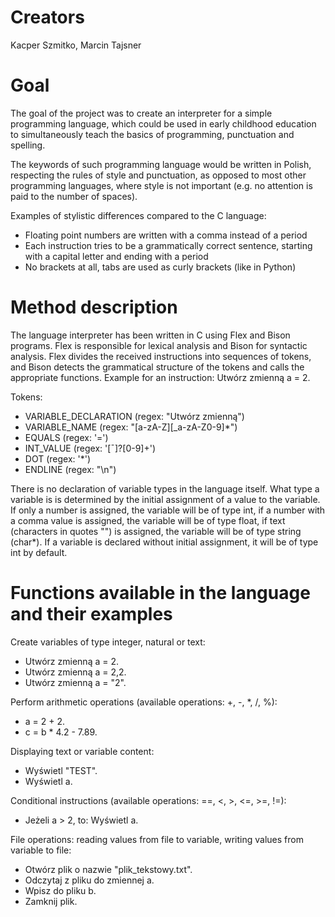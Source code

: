 # Creators
Kacper Szmitko, Marcin Tajsner 

# Goal
The goal of the project was to create an interpreter for a simple programming language, which could be used in early childhood education to simultaneously teach the basics of programming, punctuation and spelling.

The keywords of such programming language would be written in Polish, respecting the rules of style and punctuation, as opposed to most other programming languages, where style is not important (e.g. no attention is paid to the number of spaces).

Examples of stylistic differences compared to the C language:
- Floating point numbers are written with a comma instead of a period
- Each instruction tries to be a grammatically correct sentence, starting with a capital letter and ending with a period
- No brackets at all, tabs are used as curly brackets (like in Python)

# Method description
The language interpreter has been written in C using Flex and Bison programs. Flex is responsible for lexical analysis and Bison for syntactic analysis. Flex divides the received instructions into sequences of tokens, and Bison detects the grammatical structure of the tokens and calls the appropriate functions.
Example for an instruction: Utwórz zmienną a = 2.

Tokens:
- VARIABLE_DECLARATION (regex: "Utwórz zmienną")
- VARIABLE_NAME (regex: "[a-zA-Z][_a-zA-Z0-9]*")
- EQUALS (regex: '=')
- INT_VALUE (regex: '[¯]?[0-9]+')
- DOT (regex: '*')
- ENDLINE (regex: "\n")

There is no declaration of variable types in the language itself. What type a variable is is determined by the initial assignment of a value to the variable. If only a number is assigned, the variable will be of type int, if a number with a comma value is assigned, the variable will be of type float, if text (characters in quotes "") is assigned, the variable will be of type string (char*). If a variable is declared without initial assignment, it will be of type int by default.

# Functions available in the language and their examples
Create variables of type integer, natural or text:
- Utwórz zmienną a = 2.
- Utwórz zmienną a = 2,2.
- Utwórz zmienną a = "2".

Perform arithmetic operations (available operations: +, -, *, /, %):
- a = 2 + 2.
- c = b * 4.2 - 7.89.

Displaying text or variable content:
- Wyświetl "TEST".
- Wyświetl a.

Conditional instructions (available operations: ==, <, >, <=, >=, !=):
- Jeżeli a > 2, to: Wyświetl a.

File operations: reading values from file to variable, writing values from variable to file:
- Otwórz plik o nazwie "plik_tekstowy.txt".
- Odczytaj z pliku do zmiennej a.
- Wpisz do pliku b.
- Zamknij plik.
